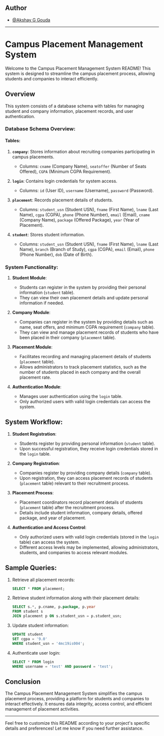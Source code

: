 
## Author

- [@Akshay G Gouda](https://github.com/akshaygouda0707)
---

# Campus Placement Management System

Welcome to the Campus Placement Management System README! This system is designed to streamline the campus placement process, allowing students and companies to interact efficiently.

## Overview

This system consists of a database schema with tables for managing student and company information, placement records, and user authentication.

### Database Schema Overview:

#### Tables:
1. **`company`**: Stores information about recruiting companies participating in campus placements.
   - Columns: `cname` (Company Name), `seatoffer` (Number of Seats Offered), `CGPA` (Minimum CGPA Requirement).

2. **`login`**: Contains login credentials for system access.
   - Columns: `id` (User ID), `username` (Username), `password` (Password).

3. **`placement`**: Records placement details of students.
   - Columns: `student_usn` (Student USN), `fname` (First Name), `lname` (Last Name), `cgpa` (CGPA), `phone` (Phone Number), `email` (Email), `cname` (Company Name), `package` (Offered Package), `year` (Year of Placement).

4. **`student`**: Stores student information.
   - Columns: `student_usn` (Student USN), `fname` (First Name), `lname` (Last Name), `branch` (Branch of Study), `cgpa` (CGPA), `email` (Email), `phone` (Phone Number), `dob` (Date of Birth).

### System Functionality:

1. **Student Module**:
   - Students can register in the system by providing their personal information (`student` table).
   - They can view their own placement details and update personal information if needed.

2. **Company Module**:
   - Companies can register in the system by providing details such as name, seat offers, and minimum CGPA requirement (`company` table).
   - They can view and manage placement records of students who have been placed in their company (`placement` table).

3. **Placement Module**:
   - Facilitates recording and managing placement details of students (`placement` table).
   - Allows administrators to track placement statistics, such as the number of students placed in each company and the overall placement rate.

4. **Authentication Module**:
   - Manages user authentication using the `login` table.
   - Only authorized users with valid login credentials can access the system.

## System Workflow:

1. **Student Registration**:
   - Students register by providing personal information (`student` table).
   - Upon successful registration, they receive login credentials stored in the `login` table.

2. **Company Registration**:
   - Companies register by providing company details (`company` table).
   - Upon registration, they can access placement records of students (`placement` table) relevant to their recruitment process.

3. **Placement Process**:
   - Placement coordinators record placement details of students (`placement` table) after the recruitment process.
   - Details include student information, company details, offered package, and year of placement.

4. **Authentication and Access Control**:
   - Only authorized users with valid login credentials (stored in the `login` table) can access the system.
   - Different access levels may be implemented, allowing administrators, students, and companies to access relevant modules.

## Sample Queries:

1. Retrieve all placement records:
   ```sql
   SELECT * FROM placement;
   ```

2. Retrieve student information along with their placement details:
   ```sql
   SELECT s.*, p.cname, p.package, p.year 
   FROM student s
   JOIN placement p ON s.student_usn = p.student_usn;
   ```

3. Update student information:
   ```sql
   UPDATE student
   SET cgpa = '9.0'
   WHERE student_usn = '4mc19is004';
   ```

4. Authenticate user login:
   ```sql
   SELECT * FROM login
   WHERE username = 'test' AND password = 'test';
   ```

## Conclusion

The Campus Placement Management System simplifies the campus placement process, providing a platform for students and companies to interact effectively. It ensures data integrity, access control, and efficient management of placement activities.

---

Feel free to customize this README according to your project's specific details and preferences! Let me know if you need further assistance.

